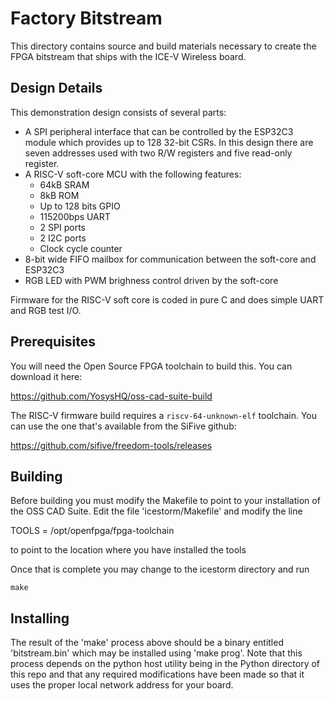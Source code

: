 # Factory Bitstream
This directory contains source and build materials necessary to create the FPGA
bitstream that ships with the ICE-V Wireless board.

## Design Details
This demonstration design consists of several parts:
* A SPI peripheral interface that can be controlled by the ESP32C3 module which
provides up to 128 32-bit CSRs. In this design there are seven addresses used
with two R/W registers and five read-only register.
* A RISC-V soft-core MCU with the following features:
  * 64kB SRAM
  * 8kB ROM
  * Up to 128 bits GPIO
  * 115200bps UART
  * 2 SPI ports
  * 2 I2C ports
  * Clock cycle counter
* 8-bit wide FIFO mailbox for communication between the soft-core and ESP32C3
* RGB LED with PWM brighness control driven by the soft-core

Firmware for the RISC-V soft core is coded in pure C and does simple UART
and RGB test I/O.

## Prerequisites
You will need the Open Source FPGA toolchain to build this. You can download it
here:

https://github.com/YosysHQ/oss-cad-suite-build

The RISC-V firmware build requires a `riscv-64-unknown-elf` toolchain. You can
use the one that's available from the SiFive github:

https://github.com/sifive/freedom-tools/releases

## Building
Before building you must modify the Makefile to point to your installation of the
OSS CAD Suite. Edit the file 'icestorm/Makefile' and modify the line

TOOLS = /opt/openfpga/fpga-toolchain

to point to the location where you have installed the tools

Once that is complete you may change to the icestorm directory and run

`make`

## Installing

The result of the 'make' process above should be a binary entitled 'bitstream.bin'
which may be installed using 'make prog'. Note that this process depends on
the python host utility being in the Python directory of this repo and that any
required modifications have been made so that it uses the proper local network
address for your board.

